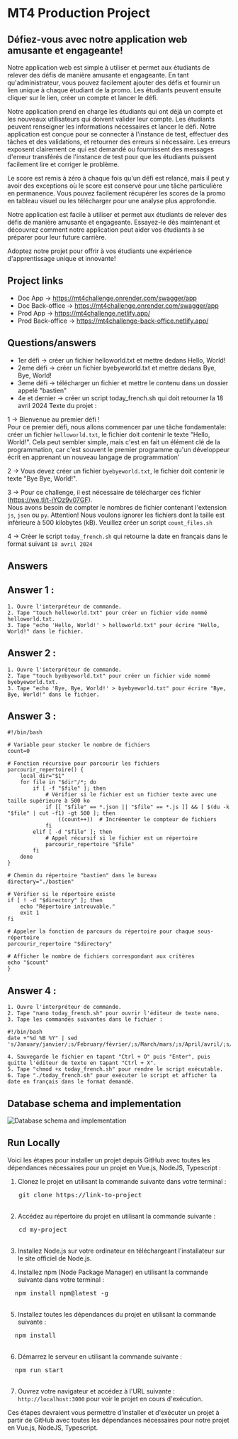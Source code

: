 
# MT4 Production Project
## Défiez-vous avec notre application web amusante et engageante!
Notre application web est simple à utiliser et permet aux étudiants de relever des défis de manière amusante et engageante. En tant qu'administrateur, vous pouvez facilement ajouter des défis et fournir un lien unique à chaque étudiant de la promo. Les étudiants peuvent ensuite cliquer sur le lien, créer un compte et lancer le défi.

Notre application prend en charge les étudiants qui ont déjà un compte et les nouveaux utilisateurs qui doivent valider leur compte. Les étudiants peuvent renseigner les informations nécessaires et lancer le défi. Notre application est conçue pour se connecter à l'instance de test, effectuer des tâches et des validations, et retourner des erreurs si nécessaire. Les erreurs exposent clairement ce qui est demandé ou fournissent des messages d'erreur transférés de l'instance de test pour que les étudiants puissent facilement lire et corriger le problème.

Le score est remis à zéro à chaque fois qu'un défi est relancé, mais il peut y avoir des exceptions où le score est conservé pour une tâche particulière en permanence. Vous pouvez facilement récupérer les scores de la promo en tableau visuel ou les télécharger pour une analyse plus approfondie.

Notre application est facile à utiliser et permet aux étudiants de relever des défis de manière amusante et engageante. Essayez-le dès maintenant et découvrez comment notre application peut aider vos étudiants à se préparer pour leur future carrière.

Adoptez notre projet pour offrir à vos étudiants une expérience d'apprentissage unique et innovante!
## Project links

- Doc App -> https://mt4challenge.onrender.com/swagger/app
- Doc Back-office -> https://mt4challenge.onrender.com/swagger/app
- Prod App -> https://mt4challenge.netlify.app/
- Prod Back-office -> https://mt4challenge-back-office.netlify.app/


## Questions/answers

- 1er défi -> créer un fichier helloworld.txt et mettre dedans Hello, World!
- 2eme défi -> créer un fichier byebyeworld.txt et mettre dedans Bye, Bye, World!
- 3eme défi -> télécharger un fichier et mettre le contenu dans un dossier appelé "bastien"
- 4e et dernier -> créer un script today_french.sh qui doit retourner la 18 avril 2024
Texte du projet : 

1 -> Bienvenue au premier défi !<br/>Pour ce premier défi, nous allons commencer par une 
tâche fondamentale: créer un fichier <code>helloworld.txt</code>, le fichier doit contenir le texte "Hello, World!". Cela peut sembler simple, mais c'est en fait un élément clé de la programmation, car c'est souvent le premier programme qu'un développeur écrit en apprenant un nouveau langage de programmation'

2 -> Vous devez créer un fichier <code>byebyeworld.txt</code>, le fichier doit contenir le texte "Bye Bye, World!".

3 -> Pour ce challenge, il est nécessaire de télécharger ces fichier (https://we.tl/t-jYOz9v07GF).<br/>Nous avons besoin de compter le nombres de fichier contenant l'extension <code>js</code>, <code>json</code> ou <code>py</code>. Attention! Nous voulons ignorer les fichiers dont la taille est inférieure à 500 kilobytes (kB). Veuillez créer un script <code>count_files.sh</code>

4 -> Créer le script <code>today_french.sh</code> qui retourne la date en français dans le format suivant <code>18 avril 2024</code>


## Answers
## Answer 1 : 
```shell
1. Ouvre l'interpréteur de commande.
2. Tape "touch helloworld.txt" pour créer un fichier vide nommé helloworld.txt.
3. Tape "echo 'Hello, World!' > helloworld.txt" pour écrire "Hello, World!" dans le fichier.
```
## Answer 2 : 
```shell
1. Ouvre l'interpréteur de commande.
2. Tape "touch byebyeworld.txt" pour créer un fichier vide nommé byebyeworld.txt.
3. Tape "echo 'Bye, Bye, World!' > byebyeworld.txt" pour écrire "Bye, Bye, World!" dans le fichier.
```
## Answer 3 : 
```shell
#!/bin/bash

# Variable pour stocker le nombre de fichiers
count=0

# Fonction récursive pour parcourir les fichiers
parcourir_repertoire() {
    local dir="$1"
    for file in "$dir"/*; do
        if [ -f "$file" ]; then
            # Vérifier si le fichier est un fichier texte avec une taille supérieure à 500 ko
            if [[ "$file" == *.json || "$file" == *.js ]] && [ $(du -k "$file" | cut -f1) -gt 500 ]; then
                ((count++))  # Incrémenter le compteur de fichiers
            fi
        elif [ -d "$file" ]; then
            # Appel récursif si le fichier est un répertoire
            parcourir_repertoire "$file"
        fi
    done
}

# Chemin du répertoire "bastien" dans le bureau
directory="./bastien"

# Vérifier si le répertoire existe
if [ ! -d "$directory" ]; then
    echo "Répertoire introuvable."
    exit 1
fi

# Appeler la fonction de parcours du répertoire pour chaque sous-répertoire
parcourir_repertoire "$directory"

# Afficher le nombre de fichiers correspondant aux critères
echo "$count"
}
```

## Answer 4 : 
```shell
1. Ouvre l'interpréteur de commande.
2. Tape "nano today_french.sh" pour ouvrir l'éditeur de texte nano.
3. Tape les commandes suivantes dans le fichier :

#!/bin/bash
date +"%d %B %Y" | sed 's/January/janvier/;s/February/février/;s/March/mars/;s/April/avril/;s/May/mai/;s/June/juin/;s/July/juillet/;s/August/août/;s/September/septembre/;s/October/octobre/;s/November/novembre/;s/December/décembre/'

4. Sauvegarde le fichier en tapant "Ctrl + O" puis "Enter", puis quitte l'éditeur de texte en tapant "Ctrl + X".
5. Tape "chmod +x today_french.sh" pour rendre le script exécutable.
6. Tape "./today_french.sh" pour exécuter le script et afficher la date en français dans le format demandé.
```
## Database schema and implementation

![Database schema and implementation](db_schema.png)



## Run Locally

Voici les étapes pour installer un projet depuis GitHub avec toutes les dépendances nécessaires pour un projet en Vue.js, NodeJS, Typescript :

1. Clonez le projet en utilisant la commande suivante dans votre terminal : 
<kbd>
 &nbsp;&nbsp; git clone https://link-to-project
</kbd> <br><br>

2. Accédez au répertoire du projet en utilisant la commande suivante :
<kbd>
 &nbsp;&nbsp; cd my-project
</kbd><br><br>

3. Installez Node.js sur votre ordinateur en téléchargeant l'installateur sur le site officiel de Node.js.

4. Installez npm (Node Package Manager) en utilisant la commande suivante dans votre terminal :
<kbd>
&nbsp;&nbsp;npm install npm@latest -g
</kbd><br><br>

5. Installez toutes les dépendances du projet en utilisant la commande suivante :

<kbd>
&nbsp;&nbsp;npm install
</kbd><br><br>

6. Démarrez le serveur en utilisant la commande suivante :
<kbd>
&nbsp;&nbsp;npm run start
</kbd><br><br>

7. Ouvrez votre navigateur et accédez à l'URL suivante : `http://localhost:3000` pour voir le projet en cours d'exécution.

Ces étapes devraient vous permettre d'installer et d'exécuter un projet à partir de GitHub avec toutes les dépendances nécessaires pour notre projet en Vue.js, NodeJS, Typescript.




